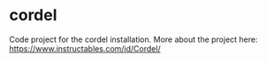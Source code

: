 # cordel
Code project for the cordel installation.
More about the project here: https://www.instructables.com/id/Cordel/
